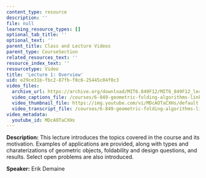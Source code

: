 ```yaml
---
content_type: resource
description: ''
file: null
learning_resource_types: []
optional_tab_title: ''
optional_text: ''
parent_title: Class and Lecture Videos
parent_type: CourseSection
related_resources_text: ''
resource_index_text: ''
resourcetype: Video
title: 'Lecture 1: Overview'
uid: e29ce31b-fbc2-87fb-f8c6-25445c04f0c3
video_files:
  archive_url: https://archive.org/download/MIT6.849F12/MIT6_849F12_lec01_300k.mp4
  video_captions_file: /courses/6-849-geometric-folding-algorithms-linkages-origami-polyhedra-fall-2012/de01bb442891526d93cdb719a59ebec9_MDcAOTaCXHs.vtt
  video_thumbnail_file: https://img.youtube.com/vi/MDcAOTaCXHs/default.jpg
  video_transcript_file: /courses/6-849-geometric-folding-algorithms-linkages-origami-polyhedra-fall-2012/23ca84bcaf1c88ab84da41d3c1108f74_MDcAOTaCXHs.pdf
video_metadata:
  youtube_id: MDcAOTaCXHs
---
```


**Description:** This lecture introduces the topics covered in the course and its motivation. Examples of applications are provided, along with types and charaterizations of geometric objects, foldability and design questions, and results. Select open problems are also introduced.

**Speaker:** Erik Demaine